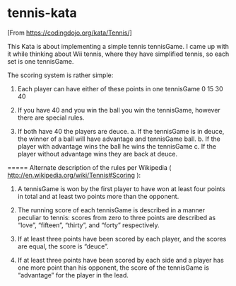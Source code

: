 # tennis-kata

[From https://codingdojo.org/kata/Tennis/]

This Kata is about implementing a simple tennis tennisGame. I came up with it while thinking about Wii tennis, where they have simplified tennis, so each set is one tennisGame.

The scoring system is rather simple:

1. Each player can have either of these points in one tennisGame 0 15 30 40

2. If you have 40 and you win the ball you win the tennisGame, however there are special rules.

3. If both have 40 the players are deuce. a. If the tennisGame is in deuce, the winner of a ball will have advantage and tennisGame ball. b. If the player with advantage wins the ball he wins the tennisGame c. If the player without advantage wins they are back at deuce.

===== Alternate description of the rules per Wikipedia ( http://en.wikipedia.org/wiki/Tennis#Scoring ):

1. A tennisGame is won by the first player to have won at least four points in total and at least two points more than the opponent.

2. The running score of each tennisGame is described in a manner peculiar to tennis: scores from zero to three points are described as “love”, “fifteen”, “thirty”, and “forty” respectively.

3. If at least three points have been scored by each player, and the scores are equal, the score is “deuce”.

4. If at least three points have been scored by each side and a player has one more point than his opponent, the score of the tennisGame is “advantage” for the player in the lead.